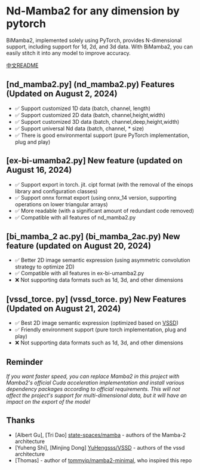 # Nd-Mamba2 for any dimension by pytorch
BiMamba2, implemented solely using PyTorch, provides N-dimensional support, including support for 1d, 2d, and 3d data. With BiMamba2, you can easily stitch it into any model to improve accuracy.

[中文README](README_中文.md)

## [nd_mamba2.py] (nd_mamba2.py) Features (Updated on August 2, 2024)
-  ✅  Support customized 1D data (batch, channel, length)
-  ✅  Support customized 2D data (batch, channel,height,width)
-  ✅  Support customized 3D data (batch, channel,deep,height,width)
-  ✅  Support universal Nd data (batch, channel, * size)
-  ✅  There is good environmental support (pure PyTorch implementation, plug and play)
  
## [ex-bi-umamba2.py] New feature (updated on August 16, 2024)
-  ✅  Support export in torch. jit. cipt format (with the removal of the einops library and configuration classes)
-  ✅  Support onnx format export (using onnx_14 version, supporting operations on lower triangular arrays)
-  ✅  More readable (with a significant amount of redundant code removed)
-  ✅  Compatible with all features of nd_mamba2.py
  
## [bi_mamba_2 ac.py] (bi_mamba_2ac.py) New feature (updated on August 20, 2024)
-  ✅  Better 2D image semantic expression (using asymmetric convolution strategy to optimize 2D)
-  ✅  Compatible with all features in ex-bi-umamba2.py
-  ❌  Not supporting data formats such as 1d, 3d, and other dimensions

 
## [vssd_torce. py] (vssd_torce. py) New Features (Updated on August 21, 2024)
-  ✅  Best 2D image semantic expression (optimized based on [VSSD]( https://github.com/state-spaces/mamba ))
-  ✅  Friendly environment support (pure torch implementation, plug and play)
-  ❌  Not supporting data formats such as 1d, 3d, and other dimensions


## Reminder
*If you want faster speed, you can replace Mamba2 in this project with Mamba2's official Cuda acceleration implementation and install various dependency packages according to official requirements. This will not affect the project's support for multi-dimensional data, but it will have an impact on the export of the model*
 
   
## Thanks
* [Albert Gu], [Tri Dao] [state-spaces/mamba]( https://github.com/state-spaces/mamba ) - authors of the Mamba-2 architecture
* [Yuheng Shi], [Minjing Dong] [YuHengsss/VSSD]( https://github.com/state-spaces/mamba ) - authors of the vssd architecture
* [Thomas] - author of [tommyip/mamba2-minimal]( https://github.com/tommyip/mamba2-minimal ),  who inspired this repo
 
